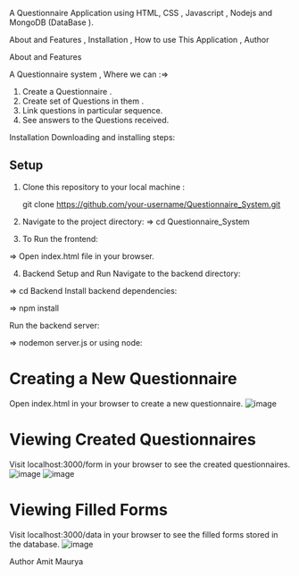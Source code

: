 A Questionnaire Application using HTML, CSS , Javascript , Nodejs and MongoDB (DataBase ).

About and Features , Installation , How to use This Application , Author

About and Features

A Questionnaire system , Where we can :=>

1. Create a Questionnaire .
2. Create set of Questions in them .
3. Link questions in particular sequence.
4. See answers to the Questions received.

Installation
Downloading and installing steps:

## Setup

1. Clone this repository to your local machine :

   git clone https://github.com/your-username/Questionnaire_System.git

2. Navigate to the project directory:
   => cd Questionnaire_System

3. To Run the frontend:

=> Open index.html file in your browser.

4. Backend Setup and Run
   Navigate to the backend directory:

=> cd Backend
Install backend dependencies:

=> npm install

Run the backend server:

=> nodemon server.js or using node:

# Creating a New Questionnaire

Open index.html in your browser to create a new questionnaire.
![image](https://github.com/Amit99100/Questionnaire_System/assets/97939838/e91f5092-7c9d-4c6f-b699-cdd5a9a73f80)


# Viewing Created Questionnaires

Visit localhost:3000/form in your browser to see the created questionnaires.
![image](https://github.com/Amit99100/Questionnaire_System/assets/97939838/b0867068-be5f-4e1b-9533-84b2c069d923)
![image](https://github.com/Amit99100/Questionnaire_System/assets/97939838/8a8242d5-1a47-4332-a2a6-225ae60353b9)


# Viewing Filled Forms

Visit localhost:3000/data in your browser to see the filled forms stored in the database.
![image](https://github.com/Amit99100/Questionnaire_System/assets/97939838/b55e781a-9ea8-4041-b389-69e359f492ff)


Author
Amit Maurya
